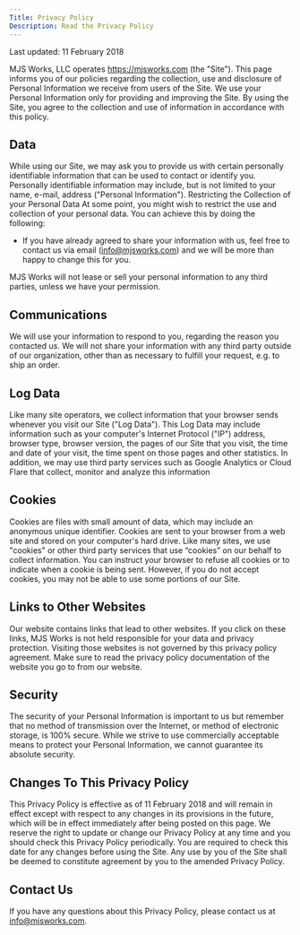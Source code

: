```yaml
---
Title: Privacy Policy
Description: Read the Privacy Policy
---
```


Last updated: 11 February 2018

MJS Works, LLC operates https://mjsworks.com (the "Site"). This page informs you of our policies regarding the collection, use and disclosure of Personal Information we receive from users of the Site.
We use your Personal Information only for providing and improving the Site. By using the Site, you agree to the collection and use of information in accordance with this policy.

## Data

While using our Site, we may ask you to provide us with certain personally identifiable information that can be used to contact or identify you. Personally identifiable information may include, but is not limited to your name, e-mail, address ("Personal Information").
Restricting the Collection of your Personal Data
At some point, you might wish to restrict the use and collection of your personal data. You can achieve this by doing the following: 

* If you have already agreed to share your information with us, feel free to contact us via email ([info@mjsworks.com](mailto:info@mjsworks.com)) and we will be more than happy to change this for you.

MJS Works will not lease or sell your personal information to any third parties, unless we have your permission.

## Communications
We will use your information to respond to you, regarding the reason you contacted us. We will not share your information with any third party outside of our organization, other than as necessary to fulfill your request, e.g. to ship an order.

## Log Data
Like many site operators, we collect information that your browser sends whenever you visit our Site ("Log Data").
This Log Data may include information such as your computer's Internet Protocol ("IP") address, browser type, browser version, the pages of our Site that you visit, the time and date of your visit, the time spent on those pages and other statistics.
In addition, we may use third party services such as Google Analytics or Cloud Flare that collect, monitor and analyze this information

## Cookies
Cookies are files with small amount of data, which may include an anonymous unique identifier. Cookies are sent to your browser from a web site and stored on your computer's hard drive. 
Like many sites, we use "cookies" or other third party services that use “cookies” on our behalf to collect information. You can instruct your browser to refuse all cookies or to indicate when a cookie is being sent. However, if you do not accept cookies, you may not be able to use some portions of our Site.

## Links to Other Websites
Our website contains links that lead to other websites. If you click on these links, MJS Works is not held responsible for your data and privacy protection. Visiting those websites is not governed by this privacy policy agreement. Make sure to read the privacy policy documentation of the website you go to from our website.

## Security
The security of your Personal Information is important to us but remember that no method of transmission over the Internet, or method of electronic storage, is 100% secure. While we strive to use commercially acceptable means to protect your Personal Information, we cannot guarantee its absolute security.

## Changes To This Privacy Policy
This Privacy Policy is effective as of 11 February 2018 and will remain in effect except with respect to any changes in its provisions in the future, which will be in effect immediately after being posted on this page. We reserve the right to update or change our Privacy Policy at any time and you should check this Privacy Policy periodically. You are required to check this date for any changes before using the Site.  Any use by you of the Site shall be deemed to constitute agreement by you to the amended Privacy Policy.

## Contact Us
If you have any questions about this Privacy Policy, please contact us at [info@mjsworks.com](mailto:info@mjsworks.com).
